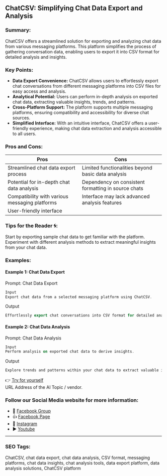 ## ChatCSV: Simplifying Chat Data Export and Analysis

### Summary:
ChatCSV offers a streamlined solution for exporting and analyzing chat data from various messaging platforms. This platform simplifies the process of gathering conversation data, enabling users to export it into CSV format for detailed analysis and insights.

### Key Points:
- **Data Export Convenience:** ChatCSV allows users to effortlessly export chat conversations from different messaging platforms into CSV files for easy access and analysis.
- **Analytical Potential:** Users can perform in-depth analysis on exported chat data, extracting valuable insights, trends, and patterns.
- **Cross-Platform Support:** The platform supports multiple messaging platforms, ensuring compatibility and accessibility for diverse chat sources.
- **Simplified Interface:** With an intuitive interface, ChatCSV offers a user-friendly experience, making chat data extraction and analysis accessible to all users.

### Pros and Cons:

| Pros                                      | Cons                                               |
|-------------------------------------------|-----------------------------------------------------|
| Streamlined chat data export process      | Limited functionalities beyond basic data analysis   |
| Potential for in-depth chat data analysis | Dependency on consistent formatting in source chats  |
| Compatibility with various messaging platforms | Interface may lack advanced analysis features       |
| User-friendly interface                   |                                                      |

### Tips for the Reader 🌀:
Start by exporting sample chat data to get familiar with the platform. Experiment with different analysis methods to extract meaningful insights from your chat data.

### Examples:

#### Example 1: Chat Data Export
Prompt: Chat Data Export
```dart
Input
Export chat data from a selected messaging platform using ChatCSV.
```
Output
```dart
Effortlessly export chat conversations into CSV format for detailed analysis and review.
```

#### Example 2: Chat Data Analysis
Prompt: Chat Data Analysis
```dart
Input
Perform analysis on exported chat data to derive insights.
```
Output
```dart
Explore trends and patterns within your chat data to extract valuable insights and information.
```

👉 [Try for yourself](https://www.chatcsv.co/)  
URL Address of the AI Topic / vendor.

### Follow our Social Media website for more information:

- 📘 <a href="https://www.facebook.com/groups/trionxai" target="_blank">Facebook Group</a>
- 👍 <a href="https://www.facebook.com/ai.trionxai" target="_blank">Facebook Page</a>
- 📸 <a href="https://www.instagram.com/trionxai/" target="_blank">Instagram</a>
- ▶️ <a href="https://www.youtube.com/@robotdocs/" target="_blank">Youtube</a>

<hr>

### SEO Tags:
ChatCSV, chat data export, chat data analysis, CSV format, messaging platforms, chat data insights, chat analysis tools, data export platform, data analysis solutions, ChatCSV platform
